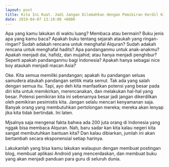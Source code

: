 ```yaml
---
layout: post
title: Kita Ini Kuat. Jadi Jangan Dilemahkan dengan Pemikiran Kerdil Kita
date: 2019-04-07 13:19:00 +0800
---
```


Apa yang kamu lakukan di waktu luang? Membaca atau bermain? Buku jenis apa yang kamu baca? Apakah buku tentang sejarah ataukah yang ringan-ringan? Sudah adakah rencana untuk menghafal Alquran? Sudah adakah rencana untuk menghafal hadits? Apa pandanganmu untuk anak-anakmu? Apakah menjadi dai, hafidz, dan mujahid; atau hanya menjadi penghibur? Seperti apakah pandanganmu bagi Indonesia? Apakah hanya sebagai nice boy ataukah menjadi macan Asia?

Oke. Kita semua memiliki pandangan; apakah itu pandangan seluas samudera ataukah pandangan setitik mata semut. Tak ada yang salah dengan semua itu. Tapi, ayo deh kita manfaatkan potensi yang besar pada diri kita untuk memikirkan, merencanakan, dan melakukan hal-hal yang besar. Potensi pemikiran kita ini sebenarnya besar jadi jangan dikerdilkan oleh pemikiran pesimistis kita. Jangan selalu mencari kenyamanan saja. Banyak orang yang membutuhkan pertolongan mereka; mereka akan lenyap jika kita tidak bertindak. Ini laten.

Mjsalnya saja mengenai fakta bahwa ada 200 juta orang di Indonesia yang nggak bisa membaca Alquran. Nah, baru sadar kan kita kalau negeri kita sangat membutuhkan bantuan kita? Dan kalau dibiarkan, jumlah ini akan bertambah secara eksponensial setiap harinya.

Lakukanlah yang bisa kamu lakukan walaupun dengan membuat postingan blog, membuat aplikasi Android yang mencerdaskan, dan membuat buku yang akan menjadi panduan para guru di seluruh dunia.